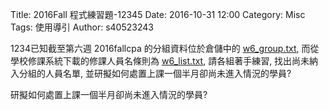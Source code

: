 Title: 2016Fall 程式練習題-12345
Date: 2016-10-31 12:00
Category: Misc
Tags: 使用導引
Author: s40523243

1234已知截至第六週 2016fallcpa 的分組資料位於倉儲中的 <a href="./../w6_group.txt">w6_group.txt</a>, 而從學校修課系統下載的修課人員名條則為 <a href="./../w6_list.txt">w6_list.txt</a>, 請各組著手練習, 找出尚未納入分組的人員名單, 並研擬如何處置上課一個半月卻尚未進入情況的學員?

<!-- PELICAN_END_SUMMARY -->

研擬如何處置上課一個半月卻尚未進入情況的學員?